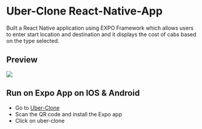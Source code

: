 # Uber-Clone React-Native-App

Built a React Native application using EXPO Framework which allows users to enter start location and destination and it displays the cost of cabs based on the type selected.

## Preview

![](/app.gif)

## Run on Expo App on IOS & Android

-  Go to [Uber-Clone](https://expo.dev/@Himanshu_Jain/clone-uber?serviceType=classic&distribution=expo-go)
-  Scan the QR code and install the Expo app
-  Click on uber-clone
